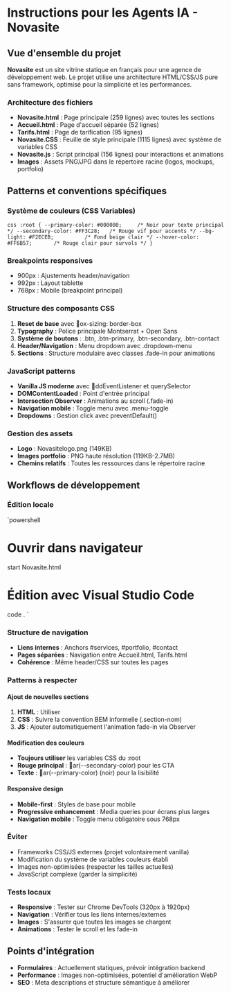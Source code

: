 ﻿# Instructions pour les Agents IA - Novasite

## Vue d'ensemble du projet

**Novasite** est un site vitrine statique en français pour une agence de développement web. Le projet utilise une architecture HTML/CSS/JS pure sans framework, optimisé pour la simplicité et les performances.

### Architecture des fichiers

- **Novasite.html** : Page principale (259 lignes) avec toutes les sections
- **Accueil.html** : Page d'accueil séparée (52 lignes)  
- **Tarifs.html** : Page de tarification (95 lignes)
- **Novasite.CSS** : Feuille de style principale (1115 lignes) avec système de variables CSS
- **Novasite.js** : Script principal (156 lignes) pour interactions et animations
- **Images** : Assets PNG/JPG dans le répertoire racine (logos, mockups, portfolio)

## Patterns et conventions spécifiques

###  Système de couleurs (CSS Variables)
`css
:root {
    --primary-color: #000000;     /* Noir pour texte principal */
    --secondary-color: #FF3C28;   /* Rouge vif pour accents */
    --bg-light: #F2ECEB;          /* Fond beige clair */
    --hover-color: #FF6B57;       /* Rouge clair pour survols */
}
`

###  Breakpoints responsives
- 900px : Ajustements header/navigation
- 992px : Layout tablette
- 768px : Mobile (breakpoint principal)

###  Structure des composants CSS
1. **Reset de base** avec ox-sizing: border-box
2. **Typography** : Police principale Montserrat + Open Sans
3. **Système de boutons** : .btn, .btn-primary, .btn-secondary, .btn-contact
4. **Header/Navigation** : Menu dropdown avec .dropdown-menu
5. **Sections** : Structure modulaire avec classes .fade-in pour animations

###  JavaScript patterns
- **Vanilla JS moderne** avec ddEventListener et querySelector
- **DOMContentLoaded** : Point d'entrée principal
- **Intersection Observer** : Animations au scroll (.fade-in)
- **Navigation mobile** : Toggle menu avec .menu-toggle
- **Dropdowns** : Gestion click avec preventDefault()

###  Gestion des assets
- **Logo** : Novasitelogo.png (149KB)
- **Images portfolio** : PNG haute résolution (119KB-2.7MB)
- **Chemins relatifs** : Toutes les ressources dans le répertoire racine

## Workflows de développement

### Édition locale
`powershell
# Ouvrir dans navigateur
start Novasite.html

# Édition avec Visual Studio Code
code .
`

### Structure de navigation
- **Liens internes** : Anchors #services, #portfolio, #contact
- **Pages séparées** : Navigation entre Accueil.html, Tarifs.html
- **Cohérence** : Même header/CSS sur toutes les pages

###  Patterns à respecter

#### Ajout de nouvelles sections
1. **HTML** : Utiliser <section id="nom-section" class="fade-in">
2. **CSS** : Suivre la convention BEM informelle (.section-nom)
3. **JS** : Ajouter automatiquement l'animation fade-in via Observer

#### Modification des couleurs
- **Toujours utiliser** les variables CSS du :root
- **Rouge principal** : ar(--secondary-color) pour les CTA
- **Texte** : ar(--primary-color) (noir) pour la lisibilité

#### Responsive design
- **Mobile-first** : Styles de base pour mobile
- **Progressive enhancement** : Media queries pour écrans plus larges
- **Navigation mobile** : Toggle menu obligatoire sous 768px

###  Éviter
- Frameworks CSS/JS externes (projet volontairement vanilla)
- Modification du système de variables couleurs établi
- Images non-optimisées (respecter les tailles actuelles)
- JavaScript complexe (garder la simplicité)

###  Tests locaux
- **Responsive** : Tester sur Chrome DevTools (320px à 1920px)
- **Navigation** : Vérifier tous les liens internes/externes
- **Images** : S'assurer que toutes les images se chargent
- **Animations** : Tester le scroll et les fade-in

## Points d'intégration

- **Formulaires** : Actuellement statiques, prévoir intégration backend
- **Performance** : Images non-optimisées, potentiel d'amélioration WebP
- **SEO** : Meta descriptions et structure sémantique à améliorer
